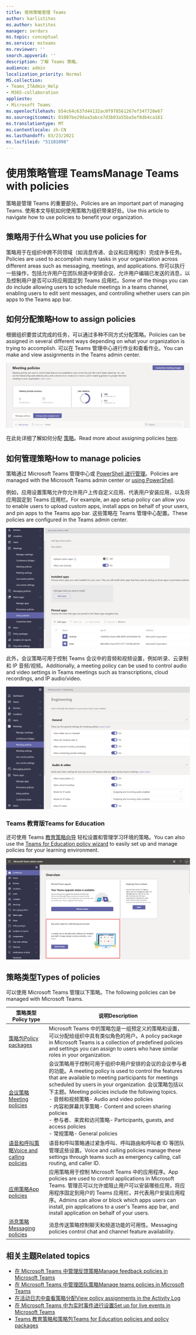 ```yaml
---
title: 使用策略管理 Teams
author: karlistites
ms.author: kastites
manager: serdars
ms.topic: conceptual
ms.service: msteams
ms.reviewer: ''
search.appverid: ''
description: 了解 Teams 策略。
audience: admin
localization_priority: Normal
MS.collection:
- Teams_ITAdmin_Help
- M365-collaboration
appliesto:
- Microsoft Teams
ms.openlocfilehash: b54c64c637d44132ac0f978561267ef34f720e67
ms.sourcegitcommit: 01087be29daa3abce7d3b03a55ba5ef8db4ca161
ms.translationtype: MT
ms.contentlocale: zh-CN
ms.lasthandoff: 03/23/2021
ms.locfileid: "51101098"
---
```

# <a name="manage-teams-with-policies"></a><span data-ttu-id="bccd6-103">使用策略管理 Teams</span><span class="sxs-lookup"><span data-stu-id="bccd6-103">Manage Teams with policies</span></span>

<span data-ttu-id="bccd6-104">策略是管理 Teams 的重要部分。</span><span class="sxs-lookup"><span data-stu-id="bccd6-104">Policies are an important part of managing Teams.</span></span> <span data-ttu-id="bccd6-105">使用本文导航如何使用策略为组织带来好处。</span><span class="sxs-lookup"><span data-stu-id="bccd6-105">Use this article to navigate how to use policies to benefit your organization.</span></span>

## <a name="what-you-use-policies-for"></a><span data-ttu-id="bccd6-106">策略用于什么</span><span class="sxs-lookup"><span data-stu-id="bccd6-106">What you use policies for</span></span>

<span data-ttu-id="bccd6-107">策略用于在组织中跨不同领域（如消息传递、会议和应用程序）完成许多任务。</span><span class="sxs-lookup"><span data-stu-id="bccd6-107">Policies are used to accomplish many tasks in your organization across different areas such as messaging, meetings, and applications.</span></span> <span data-ttu-id="bccd6-108">你可以执行一些操作，包括允许用户在团队频道中安排会议、允许用户编辑已发送的消息，以及控制用户是否可以将应用固定到 Teams 应用栏。</span><span class="sxs-lookup"><span data-stu-id="bccd6-108">Some of the things you can do include allowing users to schedule meetings in a teams channel, enabling users to edit sent messages, and controlling whether users can pin apps to the Teams app bar.</span></span>

## <a name="how-to-assign-policies"></a><span data-ttu-id="bccd6-109">如何分配策略</span><span class="sxs-lookup"><span data-stu-id="bccd6-109">How to assign policies</span></span>

<span data-ttu-id="bccd6-110">根据组织要尝试完成的任务，可以通过多种不同方式分配策略。</span><span class="sxs-lookup"><span data-stu-id="bccd6-110">Policies can be assigned in several different ways depending on what your organization is trying to accomplish.</span></span> <span data-ttu-id="bccd6-111">可以在 Teams 管理中心进行作业和查看作业。</span><span class="sxs-lookup"><span data-stu-id="bccd6-111">You can make and view assignments in the Teams admin center.</span></span>

![组策略分配的屏幕截图。](media/group-policy-assignment.png)

<span data-ttu-id="bccd6-113">在此处详细了解如何分配 [策略](assign-policies.md)。</span><span class="sxs-lookup"><span data-stu-id="bccd6-113">Read more about assigning policies [here](assign-policies.md).</span></span>

## <a name="how-to-manage-policies"></a><span data-ttu-id="bccd6-114">如何管理策略</span><span class="sxs-lookup"><span data-stu-id="bccd6-114">How to manage policies</span></span>

<span data-ttu-id="bccd6-115">策略通过 Microsoft Teams 管理中心或 [PowerShell 进行管理](./teams-powershell-managing-teams.md#manage-policies-via-powershell)。</span><span class="sxs-lookup"><span data-stu-id="bccd6-115">Policies are managed with the Microsoft Teams admin center or [using PowerShell](./teams-powershell-managing-teams.md#manage-policies-via-powershell).</span></span>

<span data-ttu-id="bccd6-116">例如，应用设置策略允许你允许用户上传自定义应用、代表用户安装应用，以及将应用固定到 Teams 应用栏。</span><span class="sxs-lookup"><span data-stu-id="bccd6-116">For example, an app setup policy can allow you to enable users to upload custom apps, install apps on behalf of your users, and pin apps to the Teams app bar.</span></span> <span data-ttu-id="bccd6-117">这些策略在 Teams 管理中心配置。</span><span class="sxs-lookup"><span data-stu-id="bccd6-117">These policies are configured in the Teams admin center.</span></span>

![应用设置策略的屏幕截图。](media/app-setup-policy.png)

<span data-ttu-id="bccd6-119">此外，会议策略可用于控制 Teams 会议中的音频和视频设置，例如听录、云录制和 IP 音频/视频。</span><span class="sxs-lookup"><span data-stu-id="bccd6-119">Additionally, a meeting policy can be used to control audio and video settings in Teams meetings such as transcriptions, cloud recordings, and IP audio/video.</span></span>

![会议策略的屏幕截图。](media/engineering-meeting-policy.png)

### <a name="teams-for-education"></a><span data-ttu-id="bccd6-121">Teams 教育版</span><span class="sxs-lookup"><span data-stu-id="bccd6-121">Teams for Education</span></span>

<span data-ttu-id="bccd6-122">还可使用 Teams [教育策略向导](easy-policy-setup-edu.md) 轻松设置和管理学习环境的策略。</span><span class="sxs-lookup"><span data-stu-id="bccd6-122">You can also use the [Teams for Education policy wizard](easy-policy-setup-edu.md) to easily set up and manage policies for your learning environment.</span></span>

![Teams 教育策略向导的屏幕截图。](media/easy-policy-setup-quick-setup.png)

## <a name="types-of-policies"></a><span data-ttu-id="bccd6-124">策略类型</span><span class="sxs-lookup"><span data-stu-id="bccd6-124">Types of policies</span></span>

<span data-ttu-id="bccd6-125">可以使用 Microsoft Teams 管理以下策略。</span><span class="sxs-lookup"><span data-stu-id="bccd6-125">The following policies can be managed with Microsoft Teams.</span></span>

<span data-ttu-id="bccd6-126">策略类型</span><span class="sxs-lookup"><span data-stu-id="bccd6-126">Policy type</span></span> | <span data-ttu-id="bccd6-127">说明</span><span class="sxs-lookup"><span data-stu-id="bccd6-127">Description</span></span>
------------|------------
[<span data-ttu-id="bccd6-128">策略包</span><span class="sxs-lookup"><span data-stu-id="bccd6-128">Policy packages</span></span>](manage-policy-packages.md) | <span data-ttu-id="bccd6-129">Microsoft Teams 中的策略包是一组预定义的策略和设置，可以分配给组织中具有类似角色的用户。</span><span class="sxs-lookup"><span data-stu-id="bccd6-129">A policy package in Microsoft Teams is a collection of predefined policies and settings you can assign to users who have similar roles in your organization.</span></span>
[<span data-ttu-id="bccd6-130">会议策略</span><span class="sxs-lookup"><span data-stu-id="bccd6-130">Meeting policies</span></span>](meeting-policies-in-teams.md) | <span data-ttu-id="bccd6-131">会议策略用于控制可用于组织中用户安排的会议的会议参与者的功能。</span><span class="sxs-lookup"><span data-stu-id="bccd6-131">A meeting policy is used to control the features that are available to meeting participants for meetings scheduled by users in your organization.</span></span> <span data-ttu-id="bccd6-132">会议策略包括以下主题。</span><span class="sxs-lookup"><span data-stu-id="bccd6-132">Meeting policies include the following topics.</span></span><br> <span data-ttu-id="bccd6-133">- 音频和视频策略</span><span class="sxs-lookup"><span data-stu-id="bccd6-133">- Audio and video policies</span></span><br> <span data-ttu-id="bccd6-134">- 内容和屏幕共享策略</span><span class="sxs-lookup"><span data-stu-id="bccd6-134">- Content and screen sharing policies</span></span><br> <span data-ttu-id="bccd6-135">- 参与者、来宾和访问策略</span><span class="sxs-lookup"><span data-stu-id="bccd6-135">- Participants, guests, and access policies</span></span><br> <span data-ttu-id="bccd6-136">- 常规策略</span><span class="sxs-lookup"><span data-stu-id="bccd6-136">- General policies</span></span>
[<span data-ttu-id="bccd6-137">语音和呼叫策略</span><span class="sxs-lookup"><span data-stu-id="bccd6-137">Voice and calling policies</span></span>](voice-and-calling-policies.md)| <span data-ttu-id="bccd6-138">语音和呼叫策略通过紧急呼叫、呼叫路由和呼叫者 ID 等团队管理这些设置。</span><span class="sxs-lookup"><span data-stu-id="bccd6-138">Voice and calling policies manage these settings through teams such as emergency calling, call routing, and caller ID.</span></span>
[<span data-ttu-id="bccd6-139">应用策略</span><span class="sxs-lookup"><span data-stu-id="bccd6-139">App policies</span></span>](app-policies.md)| <span data-ttu-id="bccd6-140">应用策略用于控制 Microsoft Teams 中的应用程序。</span><span class="sxs-lookup"><span data-stu-id="bccd6-140">App policies are used to control applications in Microsoft Teams.</span></span> <span data-ttu-id="bccd6-141">管理员可以允许或阻止用户可以安装哪些应用，将应用程序固定到用户的 Teams 应用栏，并代表用户安装应用程序。</span><span class="sxs-lookup"><span data-stu-id="bccd6-141">Admins can allow or block which apps users can install, pin applications to a user's Teams app bar, and install application on behalf of your users.</span></span>
[<span data-ttu-id="bccd6-142">消息策略</span><span class="sxs-lookup"><span data-stu-id="bccd6-142">Messaging policies</span></span>](messaging-policies-in-teams.md)| <span data-ttu-id="bccd6-143">消息传送策略控制聊天和频道功能的可用性。</span><span class="sxs-lookup"><span data-stu-id="bccd6-143">Messaging policies control chat and channel feature availability.</span></span>

## <a name="related-topics"></a><span data-ttu-id="bccd6-144">相关主题</span><span class="sxs-lookup"><span data-stu-id="bccd6-144">Related topics</span></span>

* [<span data-ttu-id="bccd6-145">在 Microsoft Teams 中管理反馈策略</span><span class="sxs-lookup"><span data-stu-id="bccd6-145">Manage feedback policies in Microsoft Teams</span></span>](manage-feedback-policies-in-teams.md)
* [<span data-ttu-id="bccd6-146">在 Microsoft Teams 中管理团队策略</span><span class="sxs-lookup"><span data-stu-id="bccd6-146">Manage teams policies in Microsoft Teams</span></span>](teams-policies.md)
* [<span data-ttu-id="bccd6-147">在活动日志中查看策略分配</span><span class="sxs-lookup"><span data-stu-id="bccd6-147">View policy assignments in the Activity Log</span></span>](activity-log.md)
* [<span data-ttu-id="bccd6-148">在 Microsoft Teams 中为实时事件进行设置</span><span class="sxs-lookup"><span data-stu-id="bccd6-148">Set up for live events in Microsoft Teams</span></span>](teams-live-events/set-up-for-teams-live-events.md)
* [<span data-ttu-id="bccd6-149">Teams 教育策略和策略包</span><span class="sxs-lookup"><span data-stu-id="bccd6-149">Teams for Education policies and policy packages</span></span>](policy-packages-edu.md)